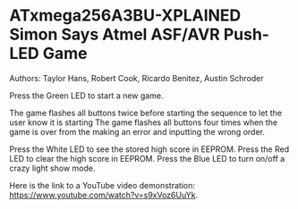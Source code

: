 ATxmega256A3BU-XPLAINED Simon Says Atmel ASF/AVR Push-LED Game
==============================================================

Authors: Taylor Hans, Robert Cook, Ricardo Benitez, Austin Schroder

Press the Green LED to start a new game.

The game flashes all buttons twice before starting the sequence to let the user know it is starting
The game flashes all buttons four times when the game is over from the making an error and inputting the wrong order.

Press the White LED to see the stored high score in EEPROM.
Press the Red LED to clear the high score in EEPROM.
Press the Blue LED to turn on/off a crazy light show mode.

Here is the link to a YouTube video demonstration: https://www.youtube.com/watch?v=s9xVoz6UuYk.
